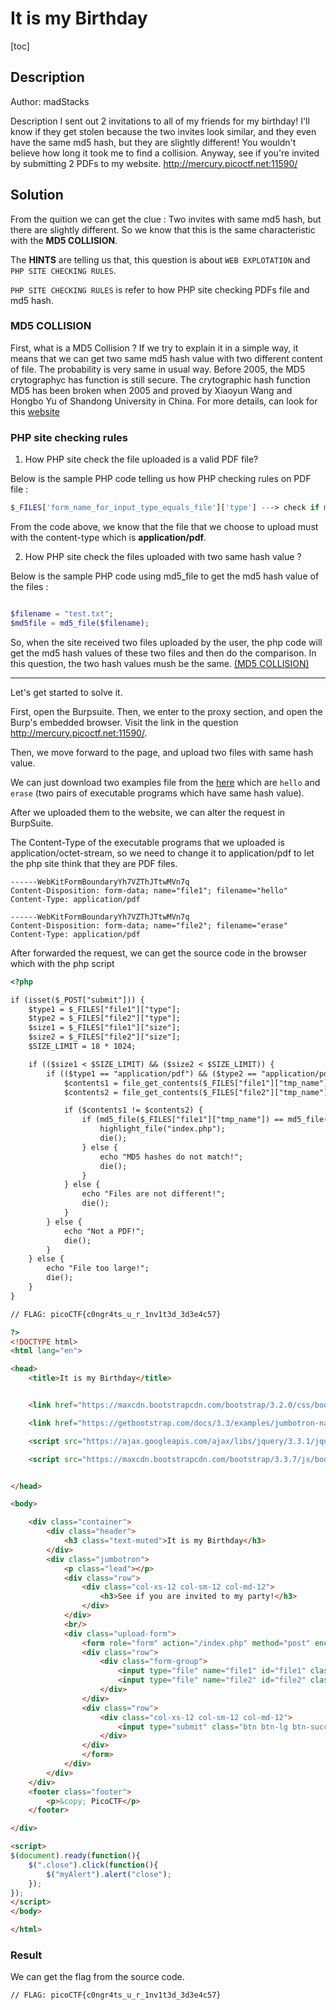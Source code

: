 # It is my Birthday

[toc]

## Description
Author: madStacks

Description
I sent out 2 invitations to all of my friends for my birthday! I'll know if they get stolen because the two invites look similar, and they even have the same md5 hash, but they are slightly different! You wouldn't believe how long it took me to find a collision. Anyway, see if you're invited by submitting 2 PDFs to my website. http://mercury.picoctf.net:11590/

## Solution
From the quition we can get the clue : Two invites with same md5 hash, but there are slightly different.
So we know that this is the same characteristic with the **MD5 COLLISION**.

The **HINTS** are telling us that, this question is about `WEB EXPLOTATION` and `PHP SITE CHECKING RULES`.

`PHP SITE CHECKING RULES` is refer to how PHP site checking PDFs file and md5 hash.


<h3 id="md5_col">MD5 COLLISION </h3>
First, what is a MD5 Collision ?
If we try to explain it in a simple way, it means that we can get two same md5 hash value with two different content of file. The probability is very same in usual way. Before 2005, the MD5 crytographyc has function is still secure. The crytographic hash function MD5 has been broken when 2005 and proved by Xiaoyun Wang and Hongbo Yu of Shandong University in China.
For more details, can look for this <a href="https://www.mathstat.dal.ca/~selinger/md5collision/">website</a>

### PHP site checking rules
1. How PHP site check the file uploaded is a valid PDF file?
   
Below is the sample PHP code telling us how PHP checking rules on PDF file :
```php
$_FILES['form_name_for_input_type_equals_file']['type'] ---> check if mime type here is application/pdf
```
From the code above, we know that the file that we choose to upload must with the content-type which is **application/pdf**.

2. How PHP site check the files uploaded with two same hash value ?
   
Below is the sample PHP code using md5_file to get the md5 hash value of the files :
```php

$filename = "test.txt";
$md5file = md5_file($filename);
```
So, when the site received two files uploaded by the user, the php code will get the md5 hash values of these two files and then do the comparison. In this question, the two hash values mush be the same. [(MD5 COLLISION)](#md5_col)

<hr>
Let's get started to solve it.

First, open the Burpsuite. Then, we enter to the proxy section, and open the Burp's embedded browser. 
Visit the link in the question http://mercury.picoctf.net:11590/.

Then, we move forward to the page, and upload two files with same hash value.

We can just download two examples file from the [here](https://www.mathstat.dal.ca/~selinger/md5collision/) which are `hello` and `erase` (two pairs of executable programs which have same hash value).

After we uploaded them to the website, we can alter the request in BurpSuite.

The Content-Type of the executable programs that we uploaded is application/octet-stream, so we need to change it to application/pdf to let the php site think that they are PDF files.
```
------WebKitFormBoundaryYh7VZThJTtwMVn7q
Content-Disposition: form-data; name="file1"; filename="hello"
Content-Type: application/pdf
```

```
------WebKitFormBoundaryYh7VZThJTtwMVn7q
Content-Disposition: form-data; name="file2"; filename="erase"
Content-Type: application/pdf
```

After forwarded the request, we can get the source code in the browser which with the php script
```html
<?php

if (isset($_POST["submit"])) {
    $type1 = $_FILES["file1"]["type"];
    $type2 = $_FILES["file2"]["type"];
    $size1 = $_FILES["file1"]["size"];
    $size2 = $_FILES["file2"]["size"];
    $SIZE_LIMIT = 18 * 1024;

    if (($size1 < $SIZE_LIMIT) && ($size2 < $SIZE_LIMIT)) {
        if (($type1 == "application/pdf") && ($type2 == "application/pdf")) {
            $contents1 = file_get_contents($_FILES["file1"]["tmp_name"]);
            $contents2 = file_get_contents($_FILES["file2"]["tmp_name"]);

            if ($contents1 != $contents2) {
                if (md5_file($_FILES["file1"]["tmp_name"]) == md5_file($_FILES["file2"]["tmp_name"])) {
                    highlight_file("index.php");
                    die();
                } else {
                    echo "MD5 hashes do not match!";
                    die();
                }
            } else {
                echo "Files are not different!";
                die();
            }
        } else {
            echo "Not a PDF!";
            die();
        }
    } else {
        echo "File too large!";
        die();
    }
}

// FLAG: picoCTF{c0ngr4ts_u_r_1nv1t3d_3d3e4c57}

?>
<!DOCTYPE html>
<html lang="en">

<head>
    <title>It is my Birthday</title>


    <link href="https://maxcdn.bootstrapcdn.com/bootstrap/3.2.0/css/bootstrap.min.css" rel="stylesheet">

    <link href="https://getbootstrap.com/docs/3.3/examples/jumbotron-narrow/jumbotron-narrow.css" rel="stylesheet">

    <script src="https://ajax.googleapis.com/ajax/libs/jquery/3.3.1/jquery.min.js"></script>

    <script src="https://maxcdn.bootstrapcdn.com/bootstrap/3.3.7/js/bootstrap.min.js"></script>


</head>

<body>

    <div class="container">
        <div class="header">
            <h3 class="text-muted">It is my Birthday</h3>
        </div>
        <div class="jumbotron">
            <p class="lead"></p>
            <div class="row">
                <div class="col-xs-12 col-sm-12 col-md-12">
                    <h3>See if you are invited to my party!</h3>
                </div>
            </div>
            <br/>
            <div class="upload-form">
                <form role="form" action="/index.php" method="post" enctype="multipart/form-data">
                <div class="row">
                    <div class="form-group">
                        <input type="file" name="file1" id="file1" class="form-control input-lg">
                        <input type="file" name="file2" id="file2" class="form-control input-lg">
                    </div>
                </div>
                <div class="row">
                    <div class="col-xs-12 col-sm-12 col-md-12">
                        <input type="submit" class="btn btn-lg btn-success btn-block" name="submit" value="Upload">
                    </div>
                </div>
                </form>
            </div>
        </div>
    </div>
    <footer class="footer">
        <p>&copy; PicoCTF</p>
    </footer>

</div>

<script>
$(document).ready(function(){
    $(".close").click(function(){
        $("myAlert").alert("close");
    });
});
</script>
</body>

</html>

```

### Result
We can get the flag from the source code.
```
// FLAG: picoCTF{c0ngr4ts_u_r_1nv1t3d_3d3e4c57}
```
